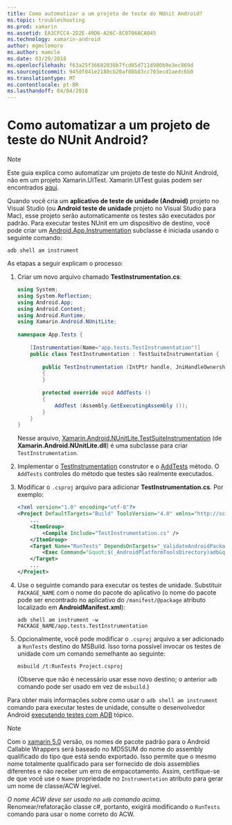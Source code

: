 ```yaml
---
title: Como automatizar a um projeto de teste do NUnit Android?
ms.topic: troubleshooting
ms.prod: xamarin
ms.assetid: EA3CFCC4-2D2E-49D6-A26C-8C0706ACA045
ms.technology: xamarin-android
author: mgmclemore
ms.author: mamcle
ms.date: 03/29/2018
ms.openlocfilehash: f63a25f36682038b7fcd85d711d980b9e3ec869d
ms.sourcegitcommit: 945df041e2180cb20af08b83cc703ecd1aedc6b0
ms.translationtype: MT
ms.contentlocale: pt-BR
ms.lasthandoff: 04/04/2018
---
```

# <a name="how-do-i-automate-an-android-nunit-test-project"></a>Como automatizar a um projeto de teste do NUnit Android?

> [!NOTE]
> Este guia explica como automatizar um projeto de teste do NUnit Android, não em um projeto Xamarin.UITest. Xamarin.UITest guias podem ser encontrados [aqui](https://docs.microsoft.com/appcenter/test-cloud/preparing-for-upload/uitest).

Quando você cria um **aplicativo de teste de unidade (Android)** projeto no Visual Studio (ou **Android teste de unidade** projeto no Visual Studio para Mac), esse projeto serão automaticamente os testes são executados por padrão.
Para executar testes NUnit em um dispositivo de destino, você pode criar um [Android.App.Instrumentation](https://developer.xamarin.com/api/type/Android.App.Instrumentation/) subclasse é iniciada usando o seguinte comando: 

```shell
adb shell am instrument 
```

As etapas a seguir explicam o processo:

1.  Criar um novo arquivo chamado **TestInstrumentation.cs**: 

    ```cs 
    using System;
    using System.Reflection;
    using Android.App;
    using Android.Content;
    using Android.Runtime;
    using Xamarin.Android.NUnitLite;
     
    namespace App.Tests {
     
        [Instrumentation(Name="app.tests.TestInstrumentation")]
        public class TestInstrumentation : TestSuiteInstrumentation {
     
            public TestInstrumentation (IntPtr handle, JniHandleOwnership transfer) : base (handle, transfer)
            {
            }
     
            protected override void AddTests ()
            {
                AddTest (Assembly.GetExecutingAssembly ());
            }
        }
    }
    ```
    Nesse arquivo, [Xamarin.Android.NUnitLite.TestSuiteInstrumentation](https://developer.xamarin.com/api/type/Xamarin.Android.NUnitLite.TestSuiteInstrumentation/) (de **Xamarin.Android.NUnitLite.dll**) é uma subclasse para criar `TestInstrumentation`.

2.  Implementar o [TestInstrumentation](https://developer.xamarin.com/api/constructor/Xamarin.Android.NUnitLite.TestSuiteInstrumentation.TestSuiteInstrumentation/p/System.IntPtr/Android.Runtime.JniHandleOwnership/) construtor e o [AddTests](https://developer.xamarin.com/api/member/Xamarin.Android.NUnitLite.TestSuiteInstrumentation.AddTests%28%29) método. O `AddTests` controles do método que testes são realmente executados.

3.  Modificar o `.csproj` arquivo para adicionar **TestInstrumentation.cs**. Por exemplo:

    ```xml
    <?xml version="1.0" encoding="utf-8"?>
    <Project DefaultTargets="Build" ToolsVersion="4.0" xmlns="http://schemas.microsoft.com/developer/msbuild/2003">
        ...
        <ItemGroup>
            <Compile Include="TestInstrumentation.cs" />
        </ItemGroup>
        <Target Name="RunTests" DependsOnTargets="_ValidateAndroidPackageProperties">
            <Exec Command="&quot;$(_AndroidPlatformToolsDirectory)adb&quot; $(AdbTarget) $(AdbOptions) shell am instrument -w $(_AndroidPackage)/app.tests.TestInstrumentation" />
        </Target>
        ...
    </Project>
    ```

3.  Use o seguinte comando para executar os testes de unidade. Substituir `PACKAGE_NAME` com o nome do pacote do aplicativo (o nome do pacote pode ser encontrado no aplicativo do `/manifest/@package` atributo localizado em **AndroidManifest.xml**):

    ```shell
    adb shell am instrument -w PACKAGE_NAME/app.tests.TestInstrumentation
    ```

4.  Opcionalmente, você pode modificar o `.csproj` arquivo a ser adicionado a `RunTests` destino do MSBuild. Isso torna possível invocar os testes de unidade com um comando semelhante ao seguinte:

    ```shell
    msbuild /t:RunTests Project.csproj
    ```
    (Observe que não é necessário usar esse novo destino; o anterior `adb` comando pode ser usado em vez de `msbuild`.)

Para obter mais informações sobre como usar o `adb shell am instrument` comando para executar testes de unidade, consulte o desenvolvedor Android [executando testes com ADB](https://developer.android.com/studio/test/command-line.html#RunTestsDevice) tópico.


> [!NOTE]
> Com o [xamarin 5.0](https://developer.xamarin.com/releases/android/xamarin.android_5/xamarin.android_5.1/#Android_Callable_Wrapper_Naming) versão, os nomes de pacote padrão para o Android Callable Wrappers será baseado no MD5SUM do nome do assembly qualificado do tipo que está sendo exportado. Isso permite que o mesmo nome totalmente qualificado para ser fornecido de dois assemblies diferentes e não receber um erro de empacotamento. Assim, certifique-se de que você use o `Name` propriedade no `Instrumentation` atributo para gerar um nome de classe/ACW legível.

_O nome ACW deve ser usado no `adb` comando acima_.
Renomear/refatoração classe c#, portanto, exigirá modificando o `RunTests` comando para usar o nome correto do ACW.

